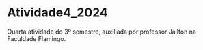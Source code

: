 # Atividade4_2024
Quarta atividade do 3º semestre, auxiliada por professor Jailton na Faculdade Flamingo.
